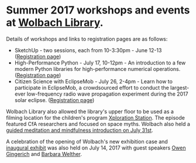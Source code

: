 # Summer 2017 workshops and events at [Wolbach Library](http://library.cfa.harvard.edu/).
    
Details of workshops and links to registration pages are as follows:

+ SketchUp - two sessions, each from 10-3:30pm - June 12-13 ([Registration page](https://docs.google.com/a/cfa.harvard.edu/forms/d/e/1FAIpQLSf82ObKv_NKDJ5rVITMqzJkZKaKI77Vkw6f7Br8khGINPXXnQ/viewform?usp=sf_link))
+ High-Performance Python - July 17, 10-12pm - An introduction to a few modern Python libraries for high-performance numerical operations. ([Registration page](https://docs.google.com/forms/d/e/1FAIpQLSeHW2SlMNnl56OIl6NbtF57XiZL1Yb-3S_wYEAYvqrKMsEyLw/viewform?c=0&w=1))
+ Citizen Science with EclipseMob - July 26, 2-4pm - Learn how to participate in EclipseMob, a crowdsourced effort to conduct the largest-ever low-frequency radio wave propagation experiment during the 2017 solar eclipse. ([Registration page](https://docs.google.com/forms/d/e/1FAIpQLSeFY_R9DGjni0Ea_mUXGalU6EvPdx1TX3pmhB33YtH9mOAYYw/viewform))

Wolbach Library also allowed the library's upper floor to be used as a filming location for the children's program [Xploration Station](http://www.xplorationstation.com/). The episode featured CfA researchers and focused on space myths. Wolbach also held a [guided meditation and mindfulness introduction on July 31st](https://library.cfa.harvard.edu/event/mindfulness-cfa).
  
A celebration of the opening of Wolbach's new exhibition case and [inaugural exhibit](http://altbibl.io/gazette/the-first-computer-williamina-fleming-and-the-horsehead-nebula/) was also held on July 14, 2017 with guest speakers [Owen Gingerich](https://histsci.fas.harvard.edu/people/owen-gingerich) and [Barbara Welther](http://www.theskyscrapers.org/barbara-welther).
